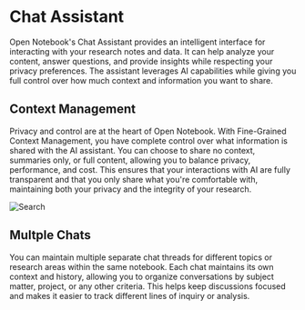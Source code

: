 # Chat Assistant

Open Notebook's Chat Assistant provides an intelligent interface for interacting with your research notes and data. It can help analyze your content, answer questions, and provide insights while respecting your privacy preferences. The assistant leverages AI capabilities while giving you full control over how much context and information you want to share.

## Context Management

Privacy and control are at the heart of Open Notebook. With Fine-Grained Context Management, you have complete control over what information is shared with the AI assistant. You can choose to share no context, summaries only, or full content, allowing you to balance privacy, performance, and cost. This ensures that your interactions with AI are fully transparent and that you only share what you're comfortable with, maintaining both your privacy and the integrity of your research.

![Search](/assets/context.png)

## Multple Chats

You can maintain multiple separate chat threads for different topics or research areas within the same notebook. Each chat maintains its own context and history, allowing you to organize conversations by subject matter, project, or any other criteria. This helps keep discussions focused and makes it easier to track different lines of inquiry or analysis.